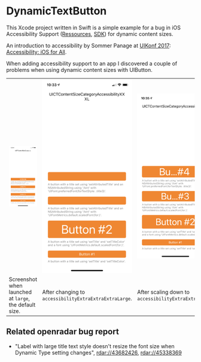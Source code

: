 DynamicTextButton
=================

This Xcode project written in Swift is a simple example for a bug in iOS Accessibility Support ([Ressources](https://support.apple.com/accessibility/iphone-ipad), [SDK](https://developer.apple.com/documentation/uikit/accessibility)) for dynamic content sizes.

An introduction to accessibility by Sommer Panage at [UIKonf 2017](http://uikonf.com): [Accessibility: iOS for All](https://www.youtube.com/watch?v=G01Ac5njNSs).

When adding accessibility support to an app I discovered a couple of problems when using dynamic content sizes with UIButton.

<table>
<tr>
<td>
<img src="./screenshot-1.png" alt="screen when launching the app">
</td>
<td>
<img src="./screenshot-2.png" alt="screen after switching accessibilityExtraExtraExtraLarge">
</td>
<td>
<img src="./screenshot-3.png" alt="screen after switching down to accessibilityExtraExtraLarge">
</td>
</tr>
<tr>
<td>
Screenshot when launched at <code>large</code>, the default size.
</td>
<td>
After changing to <code>accessibilityExtraExtraExtraLarge</code>.
</td>
<td>
After scaling down to <code>accessibilityExtraExtraLarge</code>.
</td>
</tr>
</table>

Related openradar bug report
----------------------------

- "Label with large title text style doesn't resize the font size when Dynamic Type setting changes", [rdar://43682426](http://openradar.appspot.com/43682426), [rdar://45338369](http://openradar.appspot.com/45338369)

